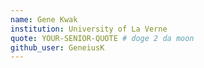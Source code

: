 ```yaml
---
name: Gene Kwak
institution: University of La Verne
quote: YOUR-SENIOR-QUOTE # doge 2 da moon
github_user: GeneiusK
---
```

